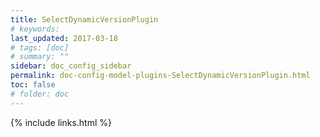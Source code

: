 ```yaml
---
title: SelectDynamicVersionPlugin 
# keywords:
last_updated: 2017-03-18
# tags: [doc]
# summary: ""
sidebar: doc_config_sidebar
permalink: doc-config-model-plugins-SelectDynamicVersionPlugin.html
toc: false
# folder: doc
---
```


{% include links.html %}
